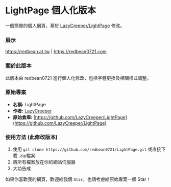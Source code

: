 # LightPage 個人化版本
一個簡單的個人網頁，基於 [LazyCreeper/LightPage](https://github.com/LazyCreeper/LightPage) 修改。

### 展示
https://redbean.at.tw | https://redbean0721.com

### 關於此版本
此版本由 redbean0721 進行個人化修改，包括字體更換及相關樣式調整。

### 原始專案
* **名稱:** LightPage
* **作者:** [LazyCreeper](https://github.com/LazyCreeper)
* **原始倉庫:** [https://github.com/LazyCreeper/LightPage](https://github.com/LazyCreeper/LightPage)

### 使用方法 (此修改版本)
1. 使用 `git clone https://github.com/redbean0721/LightPage.git` 或直接下載 .zip檔案
2. 將所有檔案放在你的網站伺服器
3. 大功告成

如果你喜歡我的網頁，歡迎給我個 `Star`。也請考慮給原始專案一個 Star！